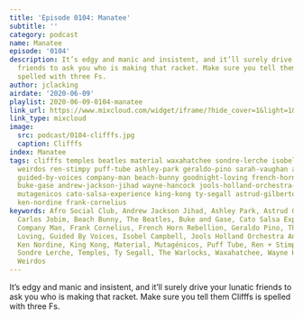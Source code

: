 ```yaml
---
title: 'Episode 0104: Manatee'
subtitle: ''
category: podcast
name: Manatee
episode: '0104'
description: It’s edgy and manic and insistent, and it’ll surely drive your lunatic
  friends to ask you who is making that racket. Make sure you tell them Clifffs is
  spelled with three Fs.
author: jclacking
airdate: '2020-06-09'
playlist: 2020-06-09-0104-manatee
link_url: https://www.mixcloud.com/widget/iframe/?hide_cover=1&light=1&hide_artwork=1&feed=%2Fthe-lacking-org%2Feqbqdm-104-manatee%2F
link_type: mixcloud
image:
  src: podcast/0104-clifffs.jpg
  caption: Clifffs
index: Manatee
tags: clifffs temples beatles material waxahatchee sondre-lerche isobel-campbell warlocks
  weirdos ren-stimpy puff-tube ashley-park geraldo-pino sarah-vaughan afro-social-club
  guided-by-voices company-man beach-bunny goodnight-loving french-horn-rebellion
  buke-gase andrew-jackson-jihad wayne-hancock jools-holland-orchestra-jamiroquai
  mutagenicos cato-salsa-experience king-kong ty-segall astrud-gilberto-antonio-carlos-jobim
  ken-nordine frank-cornelius
keywords: Afro Social Club, Andrew Jackson Jihad, Ashley Park, Astrud Gilberto + Antonio
  Carlos Jobim, Beach Bunny, The Beatles, Buke and Gase, Cato Salsa Experience, Clifffs,
  Company Man, Frank Cornelius, French Horn Rebellion, Geraldo Pino, The Goodnight
  Loving, Guided By Voices, Isobel Campbell, Jools Holland Orchestra And Jamiroquai,
  Ken Nordine, King Kong, Material, Mutagénicos, Puff Tube, Ren + Stimpy, Sarah Vaughan,
  Sondre Lerche, Temples, Ty Segall, The Warlocks, Waxahatchee, Wayne Hancock, The
  Weirdos
---
```

It’s edgy and manic and insistent, and it’ll surely drive your lunatic friends to ask you who is making that racket. Make sure you tell them Clifffs is spelled with three Fs.
